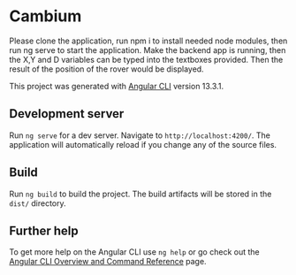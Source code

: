 # Cambium
Please clone the application, run npm i to install needed node modules, then run ng serve to start the application.
Make the backend app is running, then the X,Y and D variables can be typed into the textboxes provided. Then the result of the position of the rover would be displayed.

This project was generated with [Angular CLI](https://github.com/angular/angular-cli) version 13.3.1.

## Development server

Run `ng serve` for a dev server. Navigate to `http://localhost:4200/`. The application will automatically reload if you change any of the source files.

## Build

Run `ng build` to build the project. The build artifacts will be stored in the `dist/` directory.


## Further help

To get more help on the Angular CLI use `ng help` or go check out the [Angular CLI Overview and Command Reference](https://angular.io/cli) page.
